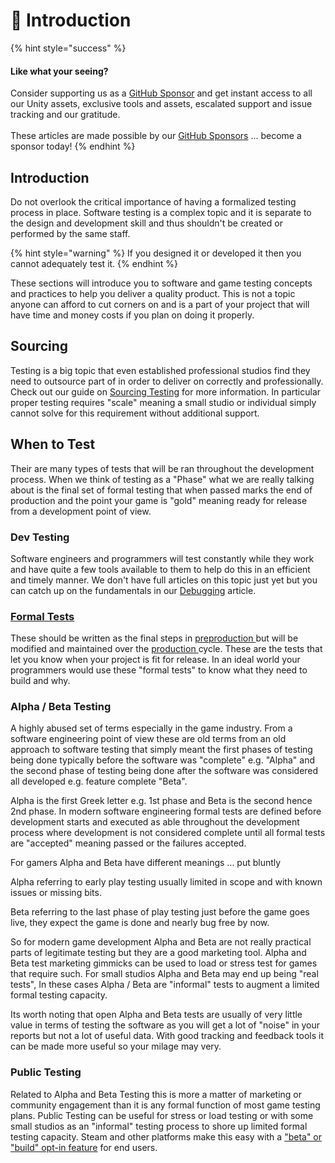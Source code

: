 # 👋 Introduction

{% hint style="success" %}
#### Like what your seeing?

Consider supporting us as a [GitHub Sponsor](../../become-a-sponsor/) and get instant access to all our Unity assets, exclusive tools and assets, escalated support and issue tracking and our gratitude.\
\
These articles are made possible by our [GitHub Sponsors](https://github.com/sponsors/heathen-engineering) ... become a sponsor today!
{% endhint %}

## Introduction

Do not overlook the critical importance of having a formalized testing process in place. Software testing is a complex topic and it is separate to the design and development skill and thus shouldn't be created or performed by the same staff.

{% hint style="warning" %}
If you designed it or developed it then you cannot adequately test it.
{% endhint %}

These sections will introduce you to software and game testing concepts and practices to help you deliver a quality product. This is not a topic anyone can afford to cut corners on and is a part of your project that will have time and money costs if you plan on doing it properly.

## Sourcing

Testing is a big topic that even established professional studios find they need to outsource part of in order to deliver on correctly and professionally. Check out our guide on [Sourcing Testing](../sourcing/testing.md) for more information. In particular proper testing requires "scale" meaning a small studio or individual simply cannot solve for this requirement without additional support.

## When to Test

Their are many types of tests that will be ran throughout the development process. When we think of testing as a "Phase" what we are really talking about is the final set of formal testing that when passed marks the end of production and the point your game is "gold" meaning ready for release from a development point of view.

### Dev Testing

Software engineers and programmers will test constantly while they work and have quite a few tools available to them to help do this in an efficient and timely manner. We don't have full articles on this topic just yet but you can catch up on the fundamentals in our [Debugging](../development/debugging.md) article.

### [Formal Tests](writing-formal-tests.md)

These should be written as the final steps in [preproduction ](../fundamentals/development-phases.md#preproduction)but will be modified and maintained over the [production ](../fundamentals/development-phases.md#production)cycle. These are the tests that let you know when your project is fit for release. In an ideal world your programmers would use these "formal tests" to know what they need to build and why.

### Alpha / Beta Testing

A highly abused set of terms especially in the game industry. From a software engineering point of view these are old terms from an old approach to software testing that simply meant the first phases of testing being done typically before the software was "complete" e.g. "Alpha" and the second phase of testing being done after the software was considered all developed e.g. feature complete "Beta".&#x20;

Alpha is the first Greek letter e.g. 1st phase and Beta is the second hence 2nd phase. In modern software engineering formal tests are defined before development starts and executed as able throughout the development process where development is not considered complete until all formal tests are "accepted" meaning passed or the failures accepted.

For gamers Alpha and Beta have different meanings ... put bluntly

Alpha referring to early play testing usually limited in scope and with known issues or missing bits.

Beta referring to the last phase of play testing just before the game goes live, they expect the game is done and nearly bug free by now.

So for modern game development Alpha and Beta are not really practical parts of legitimate testing but they are a good marketing tool. Alpha and Beta test marketing gimmicks can be used to load or stress test for games that require such. For small studios Alpha and Beta may end up being "real tests", In these cases Alpha / Beta are "informal" tests to augment a limited formal testing capacity.

Its worth noting that open Alpha and Beta tests are usually of very little value in terms of testing the software as you will get a lot of "noise" in your reports but not a lot of useful data. With good tracking and feedback tools it can be made more useful so your milage may very.

### Public Testing

Related to Alpha and Beta Testing this is more a matter of marketing or community engagement than it is any formal function of most game testing plans. Public Testing can be useful for stress or load testing or with some small studios as an "informal" testing process to shore up limited formal testing capacity. Steam and other platforms make this easy with a ["beta" or "build" opt-in feature](https://partner.steamgames.com/doc/store/testing) for end users.
